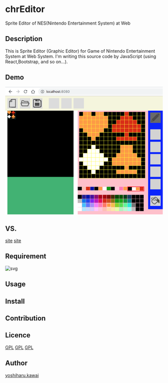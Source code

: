 # chrEditor
Sprite Editor of NES(Nintendo Entertainment System) at Web
## Description
 This is Sprite Editor (Graphic Editor) for Game of Nintendo Entertainment System
at Web System. I'm writing this source code by JavaScript (using React,Bootstrap,
and so on...).
## Demo
![png](public/img/chrEditor_capture_01.png)
## VS. 
[site](https://wiki.nesdev.com/w/index.php/YY-CHR)
[site](https://www.romhacking.net/utilities/119/)
## Requirement
![svg](https://img.shields.io/badge/React-16.8.5-orange.svg)
## Usage

## Install

## Contribution

## Licence

[GPL](https://github.com/landm2000/chrEditor/LICENSE)
[GPL](LICENSE)
[GPL](https://raw.githubusercontent.com/landm1999/testREADME.md/master/LICENSE)

## Author

[yoshiharu.kawai](https://github.com/landm2000)
